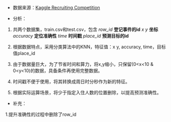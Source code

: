 - 数据来源：[Kaggle Recruiting Competition](https://www.kaggle.com/c/facebook-v-predicting-check-ins)

- 分析：
1. 共两个数据集，train.csv和test.csv，包含
*row_id* **登记事件的id**
*x y* **坐标**
*accuracy* **定位准确性**
*time* **时间戳**
*place_id* **预测目标的id**
  
2. 根据数据特点，采用分类算法中的KNN，特征值：x y, accuracy, time，目标值place_id

3. 由于数据量巨大，为了节省时间和算力，将x,y缩小，只保留(0<x<10 & 0<y<10)的数据，具备条件再使用完整数据。

4. 时间戳不便于使用，将其转换成周日时分秒作为新的特征。

5. 根据实际运算场景，将少于指定入住人数的位置删除，以提高预测准确性。

- 补充：

1.提升准确性的过程中删除了row_id
